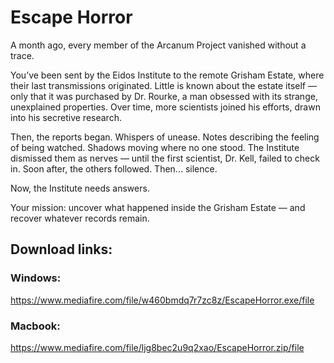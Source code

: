 # Escape Horror

A month ago, every member of the Arcanum Project vanished without a trace.

You’ve been sent by the Eidos Institute to the remote Grisham Estate, where their last transmissions originated. Little is known about the estate itself — only that it was purchased by Dr. Rourke, a man obsessed with its strange, unexplained properties. Over time, more scientists joined his efforts, drawn into his secretive research.

Then, the reports began. Whispers of unease. Notes describing the feeling of being watched. Shadows moving where no one stood. The Institute dismissed them as nerves — until the first scientist, Dr. Kell, failed to check in. Soon after, the others followed. Then... silence.

Now, the Institute needs answers.

Your mission: uncover what happened inside the Grisham Estate — and recover whatever records remain.



## Download links:
### Windows:
https://www.mediafire.com/file/w460bmdq7r7zc8z/EscapeHorror.exe/file
### Macbook:
https://www.mediafire.com/file/ljg8bec2u9q2xao/EscapeHorror.zip/file
